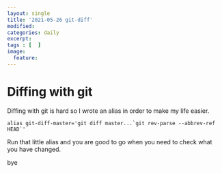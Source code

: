 ```yaml
---
layout: single
title: '2021-05-26 git-diff'
modified:
categories: daily
excerpt:
tags : [  ]
image:
  feature:
---
```

# Diffing with git
Diffing with git is hard so I wrote an alias in order to make my life easier.  
```
alias git-diff-master='git diff master...`git rev-parse --abbrev-ref HEAD`'
```
Run that little alias and you are good to go when you need to check what you have changed.   

bye
